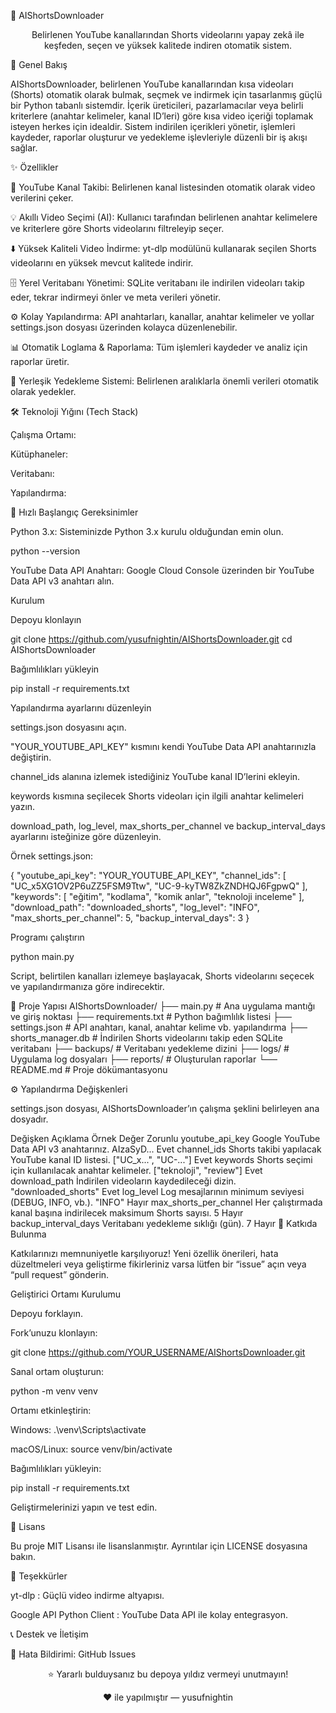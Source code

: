 🚀 AIShortsDownloader
<div align="center">

Belirlenen YouTube kanallarından Shorts videolarını yapay zekâ ile keşfeden, seçen ve yüksek kalitede indiren otomatik sistem.

</div>
📖 Genel Bakış

AIShortsDownloader, belirlenen YouTube kanallarından kısa videoları (Shorts) otomatik olarak bulmak, seçmek ve indirmek için tasarlanmış güçlü bir Python tabanlı sistemdir.
İçerik üreticileri, pazarlamacılar veya belirli kriterlere (anahtar kelimeler, kanal ID’leri) göre kısa video içeriği toplamak isteyen herkes için idealdir.
Sistem indirilen içerikleri yönetir, işlemleri kaydeder, raporlar oluşturur ve yedekleme işlevleriyle düzenli bir iş akışı sağlar.

✨ Özellikler

🎯 YouTube Kanal Takibi: Belirlenen kanal listesinden otomatik olarak video verilerini çeker.

💡 Akıllı Video Seçimi (AI): Kullanıcı tarafından belirlenen anahtar kelimelere ve kriterlere göre Shorts videolarını filtreleyip seçer.

⬇️ Yüksek Kaliteli Video İndirme: yt-dlp modülünü kullanarak seçilen Shorts videolarını en yüksek mevcut kalitede indirir.

🗄️ Yerel Veritabanı Yönetimi: SQLite veritabanı ile indirilen videoları takip eder, tekrar indirmeyi önler ve meta verileri yönetir.

⚙️ Kolay Yapılandırma: API anahtarları, kanallar, anahtar kelimeler ve yollar settings.json dosyası üzerinden kolayca düzenlenebilir.

📊 Otomatik Loglama & Raporlama: Tüm işlemleri kaydeder ve analiz için raporlar üretir.

💾 Yerleşik Yedekleme Sistemi: Belirlenen aralıklarla önemli verileri otomatik olarak yedekler.

🛠️ Teknoloji Yığını (Tech Stack)

Çalışma Ortamı:

Kütüphaneler:

Veritabanı:

Yapılandırma:

🚀 Hızlı Başlangıç
Gereksinimler

Python 3.x: Sisteminizde Python 3.x kurulu olduğundan emin olun.

python --version


YouTube Data API Anahtarı: Google Cloud Console üzerinden bir YouTube Data API v3 anahtarı alın.

Kurulum

Depoyu klonlayın

git clone https://github.com/yusufnightin/AIShortsDownloader.git
cd AIShortsDownloader


Bağımlılıkları yükleyin

pip install -r requirements.txt


Yapılandırma ayarlarını düzenleyin

settings.json dosyasını açın.

"YOUR_YOUTUBE_API_KEY" kısmını kendi YouTube Data API anahtarınızla değiştirin.

channel_ids alanına izlemek istediğiniz YouTube kanal ID’lerini ekleyin.

keywords kısmına seçilecek Shorts videoları için ilgili anahtar kelimeleri yazın.

download_path, log_level, max_shorts_per_channel ve backup_interval_days ayarlarını isteğinize göre düzenleyin.

Örnek settings.json:

{
  "youtube_api_key": "YOUR_YOUTUBE_API_KEY",
  "channel_ids": [
    "UC_x5XG1OV2P6uZZ5FSM9Ttw",
    "UC-9-kyTW8ZkZNDHQJ6FgpwQ"
  ],
  "keywords": [
    "eğitim",
    "kodlama",
    "komik anlar",
    "teknoloji inceleme"
  ],
  "download_path": "downloaded_shorts",
  "log_level": "INFO",
  "max_shorts_per_channel": 5,
  "backup_interval_days": 3
}


Programı çalıştırın

python main.py


Script, belirtilen kanalları izlemeye başlayacak, Shorts videolarını seçecek ve yapılandırmanıza göre indirecektir.

📁 Proje Yapısı
AIShortsDownloader/
├── main.py             # Ana uygulama mantığı ve giriş noktası
├── requirements.txt    # Python bağımlılık listesi
├── settings.json       # API anahtarı, kanal, anahtar kelime vb. yapılandırma
├── shorts_manager.db   # İndirilen Shorts videolarını takip eden SQLite veritabanı
├── backups/            # Veritabanı yedekleme dizini
├── logs/               # Uygulama log dosyaları
├── reports/            # Oluşturulan raporlar
└── README.md           # Proje dökümantasyonu

⚙️ Yapılandırma Değişkenleri

settings.json dosyası, AIShortsDownloader’ın çalışma şeklini belirleyen ana dosyadır.

Değişken	Açıklama	Örnek Değer	Zorunlu
youtube_api_key	Google YouTube Data API v3 anahtarınız.	AIzaSyD...	Evet
channel_ids	Shorts takibi yapılacak YouTube kanal ID listesi.	["UC_x...", "UC-..."]	Evet
keywords	Shorts seçimi için kullanılacak anahtar kelimeler.	["teknoloji", "review"]	Evet
download_path	İndirilen videoların kaydedileceği dizin.	"downloaded_shorts"	Evet
log_level	Log mesajlarının minimum seviyesi (DEBUG, INFO, vb.).	"INFO"	Hayır
max_shorts_per_channel	Her çalıştırmada kanal başına indirilecek maksimum Shorts sayısı.	5	Hayır
backup_interval_days	Veritabanı yedekleme sıklığı (gün).	7	Hayır
🤝 Katkıda Bulunma

Katkılarınızı memnuniyetle karşılıyoruz!
Yeni özellik önerileri, hata düzeltmeleri veya geliştirme fikirleriniz varsa lütfen bir “issue” açın veya “pull request” gönderin.

Geliştirici Ortamı Kurulumu

Depoyu forklayın.

Fork’unuzu klonlayın:

git clone https://github.com/YOUR_USERNAME/AIShortsDownloader.git


Sanal ortam oluşturun:

python -m venv venv


Ortamı etkinleştirin:

Windows: .\venv\Scripts\activate

macOS/Linux: source venv/bin/activate

Bağımlılıkları yükleyin:

pip install -r requirements.txt


Geliştirmelerinizi yapın ve test edin.

📄 Lisans

Bu proje MIT Lisansı ile lisanslanmıştır.
Ayrıntılar için LICENSE
 dosyasına bakın.

🙏 Teşekkürler

yt-dlp
: Güçlü video indirme altyapısı.

Google API Python Client
: YouTube Data API ile kolay entegrasyon.

📞 Destek ve İletişim

🐛 Hata Bildirimi: GitHub Issues

<div align="center">

⭐ Yararlı bulduysanız bu depoya yıldız vermeyi unutmayın!

❤️ ile yapılmıştır — yusufnightin

</div>
